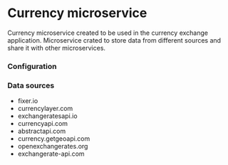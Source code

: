 # Currency microservice

Currency microservice created to be used in the currency exchange application.
Microservice crated to store data from different sources and share it with other microservices.
### Configuration


### Data sources

- fixer.io
- currencylayer.com
- exchangeratesapi.io
- currencyapi.com
- abstractapi.com
- currency.getgeoapi.com
- openexchangerates.org
- exchangerate-api.com